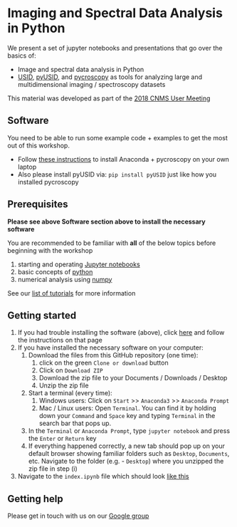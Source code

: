 # Imaging and Spectral Data Analysis in Python

We present a set of jupyter notebooks and presentations that go over the
basics of:

- Image and spectral data analysis in Python 
- [USID](https://pycroscopy.github.io/pyUSID/data_format.html), [pyUSID](https://pycroscopy.github.io/pyUSID/about.html), 
  and [pycroscopy](https://pycroscopy.github.io/pycroscopy/about.html) as tools for analyzing large and multidimensional imaging / spectroscopy datasets 
    
This material was developed as part of the [2018 CNMS User Meeting](./CNMS_UM_Workshop_schedule.md)

## Software
You need to be able to run some example code + examples to get the most out of this workshop. 

- Follow [these instructions](https://pycroscopy.github.io/pycroscopy/install.html) to install Anaconda + 
  pycroscopy on your own laptop
- Also please install pyUSID via: ``pip install pyUSID`` just like how you installed pycroscopy

## Prerequisites
**Please see above Software section above to install the necessary software**

You are recommended to be familiar with **all** of the below topics before beginning with the workshop
1.   starting and operating [Jupyter notebooks](./01_jupyter_notebooks.ipynb)
2.   basic concepts of [python](./02_python.ipynb)
3.   numerical analysis using [numpy](./03_numpy.ipynb)

See our [list of tutorials](https://pycroscopy.github.io/pyUSID/external_guides.html) for more information
    
## Getting started
1. If you had trouble installing the software (above), click [here](./online_environments.md) and follow the instructions on that page
2. If you have installed the necessary software on your computer:
    1. Download the files from this GitHub repository (one time): 
        1. click on the green ``Clone or download`` button
        2. Click on ``Download ZIP``
        3. Download the zip file to your Documents / Downloads / Desktop
        4. Unzip the zip file
    2. Start a terminal (every time):
        1. Windows users: Click on ``Start`` >> ``Anaconda3`` >> ``Anaconda Prompt``
        2. Mac / Linux users: Open ``Terminal``. You can find it by holding down your ``Command`` and ``Space`` key and typing ``Terminal`` in the search bar that pops up.
    3. In the ``Terminal`` or ``Anaconda Prompt``, type ``jupyter notebook`` and press the ``Enter`` or ``Return`` key
    4. If everything happened correctly, a new tab should pop up on your default browser showing familiar folders such as ``Desktop``, ``Documents``, etc. Navigate to the folder (e.g. - ``Desktop``) where you unzipped the zip file in step (i) 
3. Navigate to the ``index.ipynb`` file which should look [like this](./index.ipynb)

## Getting help
Please get in touch with us on our [Google group](https://groups.google.com/forum/#!forum/pycroscopy)